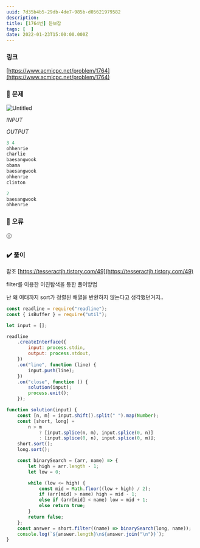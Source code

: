 ```yaml
---
uuid: 7d35b4b5-29db-4de7-985b-d05621979582
description: 
title: [1764번] 듣보잡
tags: [  ]
date: 2022-01-23T15:00:00.000Z
---
```








### 링크

[https://www.acmicpc.net/problem/1764](https://www.acmicpc.net/problem/1764)

### 📝 문제

![Untitled](https://vault-r2.dorage.io/7d35b4b5-29db-4de7-985b-d05621979582/untitled.png)

*INPUT*

*OUTPUT*

```jsx
3 4
ohhenrie
charlie
baesangwook
obama
baesangwook
ohhenrie
clinton
```

```jsx
2
baesangwook
ohhenrie
```

### 🚨 오류

<aside>
🕧

</aside>

### ✔️ 풀이

참조 [https://tesseractjh.tistory.com/49](https://tesseractjh.tistory.com/49)

filter를 이용한 이진탐색을 통한 풀이방법

난 왜 여태까지 sort가 정렬된 배열을 반환하지 않는다고 생각했던거지..

```jsx
const readline = require("readline");
const { isBuffer } = require("util");

let input = [];

readline
    .createInterface({
        input: process.stdin,
        output: process.stdout,
    })
    .on("line", function (line) {
        input.push(line);
    })
    .on("close", function () {
        solution(input);
        process.exit();
    });

function solution(input) {
    const [n, m] = input.shift().split(" ").map(Number);
    const [short, long] =
        n > m
            ? [input.splice(n, m), input.splice(0, n)]
            : [input.splice(0, n), input.splice(0, m)];
    short.sort();
    long.sort();

    const binarySearch = (arr, name) => {
        let high = arr.length - 1;
        let low = 0;

        while (low <= high) {
            const mid = Math.floor((low + high) / 2);
            if (arr[mid] > name) high = mid - 1;
            else if (arr[mid] < name) low = mid + 1;
            else return true;
        }
        return false;
    };
    const answer = short.filter((name) => binarySearch(long, name));
    console.log(`${answer.length}\n${answer.join("\n")}`);
}
```